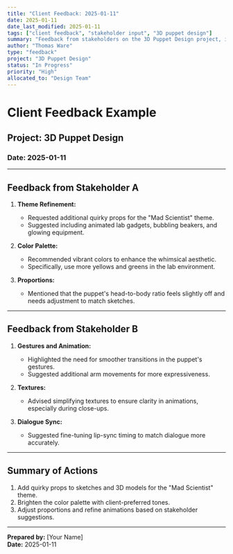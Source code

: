 ```yaml
---
title: "Client Feedback: 2025-01-11"
date: 2025-01-11
date_last_modified: 2025-01-11
tags: ["client feedback", "stakeholder input", "3D puppet design"]
summary: "Feedback from stakeholders on the 3D Puppet Design project, including suggestions on theme refinement, proportions, gestures, and textures."
author: "Thomas Ware"
type: "feedback"
project: "3D Puppet Design"
status: "In Progress"
priority: "High"
allocated_to: "Design Team"
---
```

# **Client Feedback Example**

## **Project:** 3D Puppet Design
### **Date:** 2025-01-11

---

## **Feedback from Stakeholder A**
1. **Theme Refinement:**
   - Requested additional quirky props for the "Mad Scientist" theme.
   - Suggested including animated lab gadgets, bubbling beakers, and glowing equipment.

2. **Color Palette:**
   - Recommended vibrant colors to enhance the whimsical aesthetic.
   - Specifically, use more yellows and greens in the lab environment.

3. **Proportions:**
   - Mentioned that the puppet's head-to-body ratio feels slightly off and needs adjustment to match sketches.

---

## **Feedback from Stakeholder B**
1. **Gestures and Animation:**
   - Highlighted the need for smoother transitions in the puppet's gestures.
   - Suggested additional arm movements for more expressiveness.

2. **Textures:**
   - Advised simplifying textures to ensure clarity in animations, especially during close-ups.

3. **Dialogue Sync:**
   - Suggested fine-tuning lip-sync timing to match dialogue more accurately.

---

## **Summary of Actions**
1. Add quirky props to sketches and 3D models for the "Mad Scientist" theme.
2. Brighten the color palette with client-preferred tones.
3. Adjust proportions and refine animations based on stakeholder suggestions.

---

**Prepared by:** [Your Name]  
**Date:** 2025-01-11